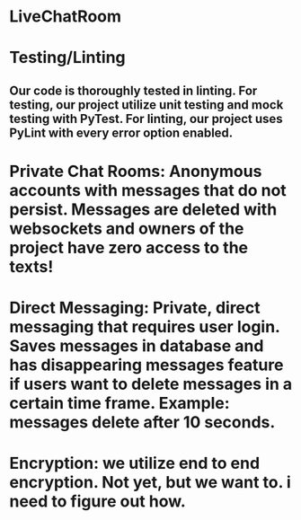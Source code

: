 # LiveChatRoom

# Testing/Linting
## Our code is thoroughly tested in linting. For testing, our project utilize unit testing and mock testing with PyTest. For linting, our project uses PyLint with every error option enabled. 

# Private Chat Rooms: Anonymous accounts with messages that do not persist. Messages are deleted with websockets and owners of the project have zero access to the texts!
# Direct Messaging: Private, direct messaging that requires user login. Saves messages in database and has disappearing messages feature if users want to delete messages in a certain time frame. Example: messages delete after 10 seconds.

# Encryption: we utilize end to end encryption. Not yet, but we want to. i need to figure out how. 